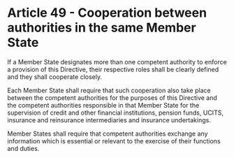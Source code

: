 # Article 49 - Cooperation between authorities in the same Member State


If a Member State designates more than one competent authority to enforce a provision of this Directive, their respective roles shall be clearly defined and they shall cooperate closely.

Each Member State shall require that such cooperation also take place between the competent authorities for the purposes of this Directive and the competent authorities responsible in that Member State for the supervision of credit and other financial institutions, pension funds, UCITS, insurance and reinsurance intermediaries and insurance undertakings.

Member States shall require that competent authorities exchange any information which is essential or relevant to the exercise of their functions and duties.
